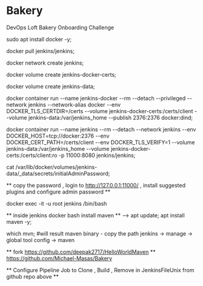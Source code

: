 # Bakery
DevOps Loft Bakery Onboarding Challenge

sudo apt install docker -y;

docker pull jenkins/jenkins;

docker network create jenkins;

docker volume create jenkins-docker-certs;

docker volume create jenkins-data;

docker container run --name jenkins-docker --rm --detach   --privileged --network jenkins --network-alias docker   --env DOCKER_TLS_CERTDIR=/certs   --volume jenkins-docker-certs:/certs/client   --volume jenkins-data:/var/jenkins_home   --publish 2376:2376 docker:dind;

docker container run --name jenkins --rm --detach   --network jenkins --env DOCKER_HOST=tcp://docker:2376   --env DOCKER_CERT_PATH=/certs/client --env DOCKER_TLS_VERIFY=1   --volume jenkins-data:/var/jenkins_home   --volume jenkins-docker-certs:/certs/client:ro  -p 11000:8080 jenkins/jenkins;

cat /var/lib/docker/volumes/jenkins-data/_data/secrets/initialAdminPassword;

** copy the password , login to http://127.0.0.1:11000/ , install suggested plugins and configure admin password ** 

docker exec -it -u root jenkins /bin/bash

** inside jenkins docker bash install maven ** --> apt update; apt install maven -y;

which mvn; #will result maven binary - copy the path jenkins -> manage -> global tool config -> maven

** fork https://github.com/deepak2717/HelloWorldMaven ** 
https://github.com/Michael-Masas/Bakery

** Configure Pipeline Job to  Clone , Build , Remove in JenkinsFileUnix from github repo above ** 







